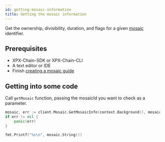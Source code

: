 ```yaml
---
id: getting-mosaic-information
title: Getting the mosaic information
---
```


Get the ownership, divisibility, duration, and flags for a given [mosaic](../../built-in-features/mosaic.md) identifier.

## Prerequisites

- XPX-Chain-SDK or XPX-Chain-CLI
- A text editor or IDE
- Finish [creating a mosaic guide](./creating-a-mosaic.md)

## Getting into some code

Call `getMosaic` function, passing the mosaicId you want to check as a parameter.

<!--DOCUSAURUS_CODE_TABS-->
<!--Golang-->
```go
mosaic, err := client.Mosaic.GetMosaicInfo(context.Background(), mosaicId)
if err != nil {
    panic(err)
}

fmt.Printf("%s\n", mosaic.String())
```
<!--END_DOCUSAURUS_CODE_TABS-->

